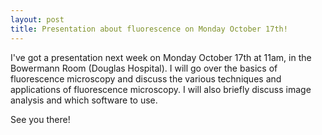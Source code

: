 ```yaml
---
layout: post
title: Presentation about fluorescence on Monday October 17th!
---
```


I've got a presentation next week on Monday October 17th at 11am, in the Bowermann Room (Douglas Hospital). I will go over the basics of fluorescence microscopy and
discuss the various techniques and applications of fluorescence microscopy. I will also briefly discuss image analysis and which software to use.

See you there!
